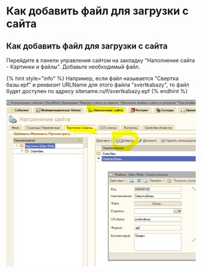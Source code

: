 # Как добавить файл для загрузки с сайта

## Как добавить файл для загрузки с сайта

Перейдите в панели управления сайтом на закладку "Наполнение сайта - Картинки и файлы". Добавьте необходимый файл.

{% hint style="info" %}
Например, если файл называется "Свертка базы.epf" и реквизит URLName для этого файла "svertkabazy", то файл будет доступен по адресу sitename.ru/f/svertkabazy.epf
{% endhint %}

![](../.gitbook/assets/image%20%28125%29.png)

